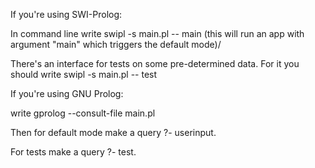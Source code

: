 If you're using SWI-Prolog:

In command line write swipl -s main.pl -- main  (this will run an app with argument "main" which triggers the default mode)/

There's an interface for tests on some pre-determined data. For it you should write swipl -s main.pl -- test

If you're using GNU Prolog:

write gprolog --consult-file main.pl

Then for default mode make a query ?- userinput.

For tests make a query ?- test.
